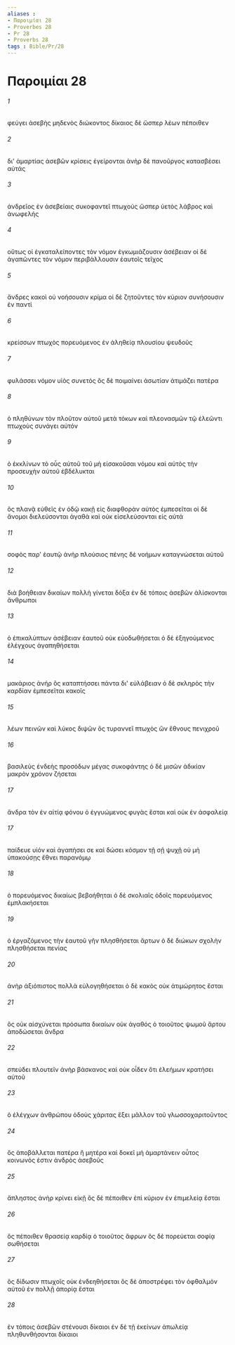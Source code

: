 ```yaml
---
aliases : 
- Παροιμίαι 28
- Proverbes 28
- Pr 28
- Proverbs 28
tags : Bible/Pr/28
---
```


# Παροιμίαι 28

###### 1
φεύγει ἀσεβὴς μηδενὸς διώκοντος δίκαιος δὲ ὥσπερ λέων πέποιθεν
###### 2
δι' ἁμαρτίας ἀσεβῶν κρίσεις ἐγείρονται ἀνὴρ δὲ πανοῦργος κατασβέσει αὐτάς
###### 3
ἀνδρεῖος ἐν ἀσεβείαις συκοφαντεῖ πτωχούς ὥσπερ ὑετὸς λάβρος καὶ ἀνωφελής
###### 4
οὕτως οἱ ἐγκαταλείποντες τὸν νόμον ἐγκωμιάζουσιν ἀσέβειαν οἱ δὲ ἀγαπῶντες τὸν νόμον περιβάλλουσιν ἑαυτοῖς τεῖχος
###### 5
ἄνδρες κακοὶ οὐ νοήσουσιν κρίμα οἱ δὲ ζητοῦντες τὸν κύριον συνήσουσιν ἐν παντί
###### 6
κρείσσων πτωχὸς πορευόμενος ἐν ἀληθείᾳ πλουσίου ψευδοῦς
###### 7
φυλάσσει νόμον υἱὸς συνετός ὃς δὲ ποιμαίνει ἀσωτίαν ἀτιμάζει πατέρα
###### 8
ὁ πληθύνων τὸν πλοῦτον αὐτοῦ μετὰ τόκων καὶ πλεονασμῶν τῷ ἐλεῶντι πτωχοὺς συνάγει αὐτόν
###### 9
ὁ ἐκκλίνων τὸ οὖς αὐτοῦ τοῦ μὴ εἰσακοῦσαι νόμου καὶ αὐτὸς τὴν προσευχὴν αὐτοῦ ἐβδέλυκται
###### 10
ὃς πλανᾷ εὐθεῖς ἐν ὁδῷ κακῇ εἰς διαφθορὰν αὐτὸς ἐμπεσεῖται οἱ δὲ ἄνομοι διελεύσονται ἀγαθὰ καὶ οὐκ εἰσελεύσονται εἰς αὐτά
###### 11
σοφὸς παρ' ἑαυτῷ ἀνὴρ πλούσιος πένης δὲ νοήμων καταγνώσεται αὐτοῦ
###### 12
διὰ βοήθειαν δικαίων πολλὴ γίνεται δόξα ἐν δὲ τόποις ἀσεβῶν ἁλίσκονται ἄνθρωποι
###### 13
ὁ ἐπικαλύπτων ἀσέβειαν ἑαυτοῦ οὐκ εὐοδωθήσεται ὁ δὲ ἐξηγούμενος ἐλέγχους ἀγαπηθήσεται
###### 14
μακάριος ἀνήρ ὃς καταπτήσσει πάντα δι' εὐλάβειαν ὁ δὲ σκληρὸς τὴν καρδίαν ἐμπεσεῖται κακοῖς
###### 15
λέων πεινῶν καὶ λύκος διψῶν ὃς τυραννεῖ πτωχὸς ὢν ἔθνους πενιχροῦ
###### 16
βασιλεὺς ἐνδεὴς προσόδων μέγας συκοφάντης ὁ δὲ μισῶν ἀδικίαν μακρὸν χρόνον ζήσεται
###### 17
ἄνδρα τὸν ἐν αἰτίᾳ φόνου ὁ ἐγγυώμενος φυγὰς ἔσται καὶ οὐκ ἐν ἀσφαλείᾳ
###### 17
παίδευε υἱόν καὶ ἀγαπήσει σε καὶ δώσει κόσμον τῇ σῇ ψυχῇ οὐ μὴ ὑπακούσῃς ἔθνει παρανόμῳ
###### 18
ὁ πορευόμενος δικαίως βεβοήθηται ὁ δὲ σκολιαῖς ὁδοῖς πορευόμενος ἐμπλακήσεται
###### 19
ὁ ἐργαζόμενος τὴν ἑαυτοῦ γῆν πλησθήσεται ἄρτων ὁ δὲ διώκων σχολὴν πλησθήσεται πενίας
###### 20
ἀνὴρ ἀξιόπιστος πολλὰ εὐλογηθήσεται ὁ δὲ κακὸς οὐκ ἀτιμώρητος ἔσται
###### 21
ὃς οὐκ αἰσχύνεται πρόσωπα δικαίων οὐκ ἀγαθός ὁ τοιοῦτος ψωμοῦ ἄρτου ἀποδώσεται ἄνδρα
###### 22
σπεύδει πλουτεῖν ἀνὴρ βάσκανος καὶ οὐκ οἶδεν ὅτι ἐλεήμων κρατήσει αὐτοῦ
###### 23
ὁ ἐλέγχων ἀνθρώπου ὁδοὺς χάριτας ἕξει μᾶλλον τοῦ γλωσσοχαριτοῦντος
###### 24
ὃς ἀποβάλλεται πατέρα ἢ μητέρα καὶ δοκεῖ μὴ ἁμαρτάνειν οὗτος κοινωνός ἐστιν ἀνδρὸς ἀσεβοῦς
###### 25
ἄπληστος ἀνὴρ κρίνει εἰκῇ ὃς δὲ πέποιθεν ἐπὶ κύριον ἐν ἐπιμελείᾳ ἔσται
###### 26
ὃς πέποιθεν θρασείᾳ καρδίᾳ ὁ τοιοῦτος ἄφρων ὃς δὲ πορεύεται σοφίᾳ σωθήσεται
###### 27
ὃς δίδωσιν πτωχοῖς οὐκ ἐνδεηθήσεται ὃς δὲ ἀποστρέφει τὸν ὀφθαλμὸν αὐτοῦ ἐν πολλῇ ἀπορίᾳ ἔσται
###### 28
ἐν τόποις ἀσεβῶν στένουσι δίκαιοι ἐν δὲ τῇ ἐκείνων ἀπωλείᾳ πληθυνθήσονται δίκαιοι
